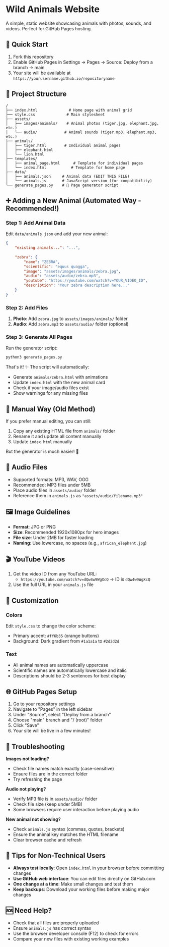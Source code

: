 # Wild Animals Website

A simple, static website showcasing animals with photos, sounds, and videos. Perfect for GitHub Pages hosting.

## 🚀 Quick Start

1. Fork this repository
2. Enable GitHub Pages in Settings → Pages → Source: Deploy from a branch → main
3. Your site will be available at `https://yourusername.github.io/repositoryname`

## 📁 Project Structure

```
/
├── index.html              # Home page with animal grid
├── style.css              # Main stylesheet
├── assets/
│   ├── images/animals/    # Animal photos (tiger.jpg, elephant.jpg, etc.)
│   └── audio/            # Animal sounds (tiger.mp3, elephant.mp3, etc.)
├── animals/
│   ├── tiger.html        # Individual animal pages
│   ├── elephant.html
│   └── lion.html
├── templates/
│   ├── animal_page.html      # Template for individual pages
│   └── index.html           # Template for home page
├── data/
│   ├── animals.json     # Animal data (EDIT THIS FILE)
│   └── animals.js       # JavaScript version (for compatibility)
└── generate_pages.py    # 🤖 Page generator script
```

## ➕ Adding a New Animal (Automated Way - Recommended!)

### Step 1: Add Animal Data
Edit `data/animals.json` and add your new animal:

```json
{
    "existing animals...": "...",
    
    "zebra": {
        "name": "ZEBRA",
        "scientific": "equus quagga",
        "image": "assets/images/animals/zebra.jpg",
        "audio": "assets/audio/zebra.mp3",
        "youtube": "https://youtube.com/watch?v=YOUR_VIDEO_ID",
        "description": "Your zebra description here..."
    }
}
```

### Step 2: Add Files
1. **Photo**: Add `zebra.jpg` to `assets/images/animals/` folder
2. **Audio**: Add `zebra.mp3` to `assets/audio/` folder (optional)

### Step 3: Generate All Pages
Run the generator script:
```bash
python3 generate_pages.py
```

That's it! ✨ The script will automatically:
- Generate `animals/zebra.html` with animations
- Update `index.html` with the new animal card
- Check if your image/audio files exist
- Show warnings for any missing files

## 🤖 Manual Way (Old Method)
If you prefer manual editing, you can still:
1. Copy any existing HTML file from `animals/` folder  
2. Rename it and update all content manually
3. Update `index.html` manually

But the generator is much easier! 🎯

## 🎵 Audio Files

- Supported formats: MP3, WAV, OGG
- Recommended: MP3 files under 5MB
- Place audio files in `assets/audio/` folder
- Reference them in `animals.js` as `"assets/audio/filename.mp3"`

## 🖼️ Image Guidelines

- **Format**: JPG or PNG
- **Size**: Recommended 1920x1080px for hero images
- **File size**: Under 2MB for faster loading
- **Naming**: Use lowercase, no spaces (e.g., `african_elephant.jpg`)

## 🎬 YouTube Videos

1. Get the video ID from any YouTube URL:
   - `https://youtube.com/watch?v=dQw4w9WgXcQ` → ID is `dQw4w9WgXcQ`
2. Use the full URL in your `animals.js` file

## 🎨 Customization

### Colors
Edit `style.css` to change the color scheme:
- Primary accent: `#ff6b35` (orange buttons)
- Background: Dark gradient from `#1a1a1a` to `#2d2d2d`

### Text
- All animal names are automatically uppercase
- Scientific names are automatically lowercase and italic
- Descriptions should be 2-3 sentences for best display

## 🌐 GitHub Pages Setup

1. Go to your repository settings
2. Navigate to "Pages" in the left sidebar
3. Under "Source", select "Deploy from a branch"
4. Choose "main" branch and "/ (root)" folder
5. Click "Save"
6. Your site will be live in a few minutes!

## 🔧 Troubleshooting

**Images not loading?**
- Check file names match exactly (case-sensitive)
- Ensure files are in the correct folder
- Try refreshing the page

**Audio not playing?**
- Verify MP3 file is in `assets/audio/` folder
- Check file size (keep under 5MB)
- Some browsers require user interaction before playing audio

**New animal not showing?**
- Check `animals.js` syntax (commas, quotes, brackets)
- Ensure the animal key matches the HTML filename
- Clear browser cache and refresh

## 📝 Tips for Non-Technical Users

- **Always test locally**: Open `index.html` in your browser before committing changes
- **Use GitHub web interface**: You can edit files directly on GitHub.com
- **One change at a time**: Make small changes and test them
- **Keep backups**: Download your working files before making major changes

## 🆘 Need Help?

- Check that all files are properly uploaded
- Ensure `animals.js` has correct syntax
- Use the browser developer console (F12) to check for errors
- Compare your new files with existing working examples